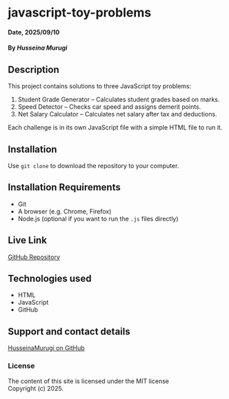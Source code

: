 # javascript-toy-problems

#### Date, 2025/09/10

#### By *Husseina Murugi*

## Description
This project contains solutions to three JavaScript toy problems:
1. Student Grade Generator – Calculates student grades based on marks.  
2. Speed Detector – Checks car speed and assigns demerit points.  
3. Net Salary Calculator – Calculates net salary after tax and deductions.  

Each challenge is in its own JavaScript file with a simple HTML file to run it.

## Installation
Use `git clone` to download the repository to your computer.

## Installation Requirements
- Git  
- A browser (e.g. Chrome, Firefox)  
- Node.js (optional if you want to run the `.js` files directly)

## Live Link
[GitHub Repository](https://github.com/HusseinaMurugi/javascript-toy-problems)

## Technologies used
- HTML  
- JavaScript  
- GitHub  

## Support and contact details
[HusseinaMurugi on GitHub](https://github.com/HusseinaMurugi)

### License
The content of this site is licensed under the MIT license  
Copyright (c) 2025.
